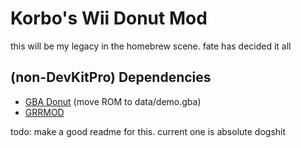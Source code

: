 # Korbo's Wii Donut Mod
this will be my legacy in the homebrew scene. fate has decided it all
## (non-DevKitPro) Dependencies
- [GBA Donut](https://github.com/korbosoft/gba-donut) (move ROM to data/demo.gba)
- [GRRMOD](https://github.com/GRRLIB/GRRMOD)

todo: make a good readme for this. current one is absolute dogshit
